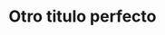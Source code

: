 ---
layout: post
title: Otro titulo perfecto
summary: Esta clarisimo que es otro  <a href="https://github.com/ItsMeaga1n/minimal-categorized" target="_blank">GitHub</a>.
category: otro
---